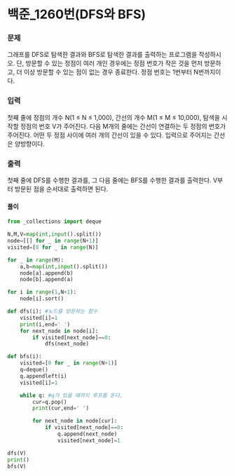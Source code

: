 # 백준_1260번(DFS와 BFS)

### 문제

그래프를 DFS로 탐색한 결과와 BFS로 탐색한 결과를 출력하는 프로그램을 작성하시오. 단, 방문할 수 있는 정점이 여러 개인 경우에는 정점 번호가 작은 것을 먼저 방문하고, 더 이상 방문할 수 있는 점이 없는 경우 종료한다. 정점 번호는 1번부터 N번까지이다.

### 입력

첫째 줄에 정점의 개수 N(1 ≤ N ≤ 1,000), 간선의 개수 M(1 ≤ M ≤ 10,000), 탐색을 시작할 정점의 번호 V가 주어진다. 다음 M개의 줄에는 간선이 연결하는 두 정점의 번호가 주어진다. 어떤 두 정점 사이에 여러 개의 간선이 있을 수 있다. 입력으로 주어지는 간선은 양방향이다.

### 출력

첫째 줄에 DFS를 수행한 결과를, 그 다음 줄에는 BFS를 수행한 결과를 출력한다. V부터 방문된 점을 순서대로 출력하면 된다.



#### 풀이

```python
from _collections import deque

N,M,V=map(int,input().split())
node=[[] for _ in range(N+1)]
visited=[0 for _ in range(N)]

for _ in range(M):
    a,b=map(int,input().split())
    node[a].append(b)
    node[b].append(a)

for i in range(1,N+1):
    node[i].sort()

def dfs(i): #노드를 방문하는 함수
    visited[i]=1
    print(i,end=' ')
    for next_node in node[i]:
        if visited[next_node]==0:
            dfs(next_node)

def bfs(i):
    visited=[0 for _ in range(N+1)]
    q=deque()
    q.appendleft(i)
    visited[i]=1

    while q: #q가 있을 때까지 루프를 돈다.
        cur=q.pop()
        print(cur,end=' ')

        for next_node in node[cur]:
            if visited[next_node]==0:
                q.append(next_node)
                visited[next_node]=1

dfs(V)
print()
bfs(V)
```

